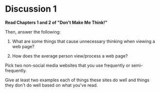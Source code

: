 # Discussion 1

**Read Chapters 1 and 2 of "Don't Make Me Think!"**

Then, answer the following:  
1. What are some things that cause unnecessary thinking when viewing a web page?

2. How does the average person view/process a web page?

 Pick two non-social media websites that you use frequently or semi-frequently.  

Give at least two examples each of things these sites do well and things they don't do well based on what you've read.